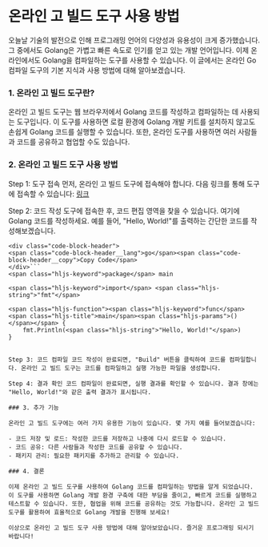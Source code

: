 온라인 고 빌드 도구 사용 방법
=================

오늘날 기술의 발전으로 인해 프로그래밍 언어의 다양성과 유용성이 크게 증가했습니다. 그 중에서도 Golang은 가볍고 빠른 속도로 인기를 얻고 있는 개발 언어입니다. 이제 온라인에서도 Golang을 컴파일하는 도구를 사용할 수 있습니다. 이 글에서는 온라인 Go 컴파일 도구의 기본 지식과 사용 방법에 대해 알아보겠습니다.

### 1. 온라인 고 빌드 도구란?

온라인 고 빌드 도구는 웹 브라우저에서 Golang 코드를 작성하고 컴파일하는 데 사용되는 도구입니다. 이 도구를 사용하면 로컬 환경에 Golang 개발 키트를 설치하지 않고도 손쉽게 Golang 코드를 실행할 수 있습니다. 또한, 온라인 도구를 사용하면 여러 사람들과 코드를 공유하고 협업할 수도 있습니다.

### 2. 온라인 고 빌드 도구 사용 방법

Step 1: 도구 접속 먼저, 온라인 고 빌드 도구에 접속해야 합니다. 다음 링크를 통해 도구에 접속할 수 있습니다: [링크](https://www.onlinecalculatorsfree.com/ko/tools/compile-go-online.html)

Step 2: 코드 작성 도구에 접속한 후, 코드 편집 영역을 찾을 수 있습니다. 여기에 Golang 코드를 작성하세요. 예를 들어, "Hello, World!"를 출력하는 간단한 코드를 작성해보겠습니다.

```
<div class="code-block-header">
<span class="code-block-header__lang">go</span><span class="code-block-header__copy">Copy Code</span>
</div>```
<span class="hljs-keyword">package</span> main

<span class="hljs-keyword">import</span> <span class="hljs-string">"fmt"</span>

<span class="hljs-function"><span class="hljs-keyword">func</span> <span class="hljs-title">main</span><span class="hljs-params">()</span></span> {
    fmt.Println(<span class="hljs-string">"Hello, World!"</span>)
}

```
```

Step 3: 코드 컴파일 코드 작성이 완료되면, "Build" 버튼을 클릭하여 코드를 컴파일합니다. 온라인 고 빌드 도구는 코드를 컴파일하고 실행 가능한 파일을 생성합니다.

Step 4: 결과 확인 코드 컴파일이 완료되면, 실행 결과를 확인할 수 있습니다. 결과 창에는 "Hello, World!"와 같은 출력 결과가 표시됩니다.

### 3. 추가 기능

온라인 고 빌드 도구에는 여러 가지 유용한 기능이 있습니다. 몇 가지 예를 들어보겠습니다:

- 코드 저장 및 로드: 작성한 코드를 저장하고 나중에 다시 로드할 수 있습니다.
- 코드 공유: 다른 사람들과 작성한 코드를 공유할 수 있습니다.
- 패키지 관리: 필요한 패키지를 추가하고 관리할 수 있습니다.

### 4. 결론

이제 온라인 고 빌드 도구를 사용하여 Golang 코드를 컴파일하는 방법을 알게 되었습니다. 이 도구를 사용하면 Golang 개발 환경 구축에 대한 부담을 줄이고, 빠르게 코드를 실행하고 테스트할 수 있습니다. 또한, 협업을 위해 코드를 공유하는 것도 가능합니다. 온라인 고 빌드 도구를 활용하여 효율적으로 Golang 개발을 진행해 보세요!

이상으로 온라인 고 빌드 도구 사용 방법에 대해 알아보았습니다. 즐거운 프로그래밍 되시기 바랍니다!